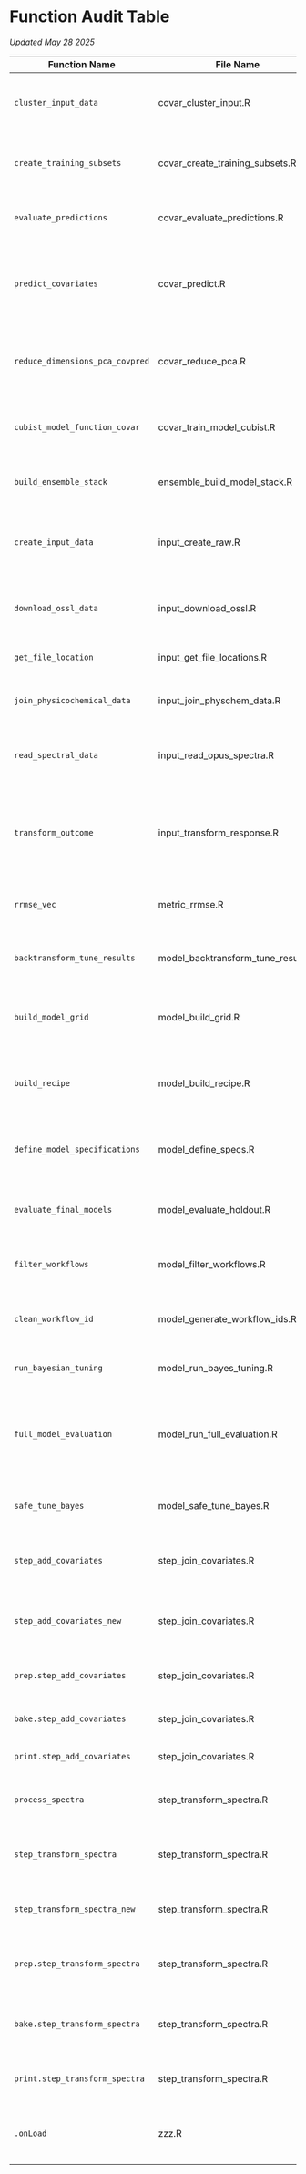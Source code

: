 # Function Audit Table
_Updated May 28 2025_

| Function Name                  | File Name                         | Purpose                                                                                                                  | Depends On                                  | Contributes To                                      | Exported |
|--------------------------------|-----------------------------------|--------------------------------------------------------------------------------------------------------------------------|---------------------------------------------|-----------------------------------------------------|----------|
| `cluster_input_data`           | covar_cluster_input.R             | Cluster input spectra using PCA and k-means to group similar samples.                                                    | FactoMineR, dplyr                           | `predict_covariates`                                |    ❌    | 
| `create_training_subsets`      | covar_create_training_subsets.R   | Create training subsets by coverage threshold for each cluster.                                                          | dplyr, tidyr, recipes                       | `predict_covariates`                                |    ❌    | 
| `evaluate_predictions`         | covar_evaluate_predictions.R      | Compute RMSE, R², CCC, RPIQ metrics for predictions.                                                                     | soilspec, yardstick                         | `predict_covariates`, `cubist_model_function_covar` |    ✅    | 
| `predict_covariates`           | covar_predict.R                   | Orchestrates full covariate prediction pipeline: preprocessing, clustering, modeling.                                    | All above (`cluster_input_data`, etc.)      | central pipeline                                    |    ✅    | 
| `reduce_dimensions_pca_covpred`| covar_reduce_pca.R                | Reduce dimensionality using PCA for both training and prediction data.                                                   | FactoMineR, dplyr                           | `predict_covariates`                                |    ❌    | 
| `cubist_model_function_covar`  | covar_train_model_cubist.R        | Build, tune, and evaluate Cubist models for covariate prediction.                                                        | Cubist, dplyr, tune                         | `predict_covariates`                                |    ❌    | 
| `build_ensemble_stack`         | ensemble_build_model_stack.R      | Build final stacked ensemble using `stacks`.                                                                             | stacks, workflows, tune                     | final predictions                                   |    ✅    | 
| `create_input_data`            | input_create_raw.R                | Prepare input data by merging spectral and covariate data into a clean format.                                           | dplyr, readr                                | `predict_covariates`, data prep                     |    ✅    | 
| `download_ossl_data`           | input_download_ossl.R             | Download external covariate data from the OSSL repository.                                                               | qs, cli, dplyr                              | `predict_covariates`                                |    ❌    | 
| `get_file_location`            | input_get_file_locations.R        | Identify file paths for OPUS spectra.                                                                                    | base R                                      | `create_input_data`, `read_spectral_data`           |    ❌    | 
| `join_physicochemical_data`    | input_join_physchem_data.R        | Merge physicochemical covariate data with input data.                                                                    | dplyr, readr                                | `create_input_data`                                 |    ❌    | 
| `read_spectral_data`           | input_read_opus_spectra.R         | Read and process OPUS files containing MIR spectral data.                                                                | readr, dplyr, stringr                       | `create_input_data`                                 |    ❌    | 
| `transform_outcome`            | input_transform_response.R        | Apply transformation (e.g., log, sqrt) to the outcome variable for compatibility with modeling workflows.                | dplyr, cli                                  | `full_model_evaluation`                             |    ✅    | 
| `rrmse_vec`                    | metric_rrmse.R                    | Custom metric: relative RMSE as a percentage of observed mean.                                                           | yardstick, dplyr, purrr                     | model evaluation                                    |    ✅    | 
| `backtransform_tune_results`   | model_backtransform_tune_results.R| Inverse transform predictions in `tune_results` objects.                                                                 | dplyr, tune, workflows                      | final prediction output                             |    ❌    | 
| `build_model_grid`             | model_build_grid.R                | Create grid of model configurations and associated recipes.                                                              | dplyr, tidyr                                | `full_model_evaluation`                             |    ❌    | 
| `build_recipe`                 | model_build_recipe.R              | Construct `recipes` for each workflow: transformation, preprocessing, covariate joins.                                   | recipes, dplyr, custom steps                | `full_model_evaluation`                             |    ❌    | 
| `define_model_specifications`  | model_define_specs.R              | Define parsnip model specifications (e.g., RF, Cubist, PLSR).                                                            | parsnip, workflows                          | `full_model_evaluation`                             |    ❌    | 
| `evaluate_final_models`        | model_evaluate_holdout.R          | Evaluate tuned models on holdout data and compute metrics.                                                               | yardstick, dplyr                            | final results                                       |    ❌    | 
| `filter_workflows`             | model_filter_workflows.R          | Filter workflows based on performance metrics.                                                                           | dplyr, tune                                 | `full_model_evaluation`, stacking                   |    ❌    | 
| `clean_workflow_id`            | model_generate_workflow_ids.R     | Standardize workflow ID naming for tracking and evaluation.                                                              | dplyr                                       | `build_model_grid`, `full_model_evaluation`         |    ❌    | 
| `run_bayesian_tuning`          | model_run_bayes_tuning.R          | Run Bayesian optimization on workflows.                                                                                  | tune, workflows, parsnip                    | `full_model_evaluation`                             |    ❌    | 
| `full_model_evaluation`        | model_run_full_evaluation.R       | Orchestrate full evaluation pipeline: grid building, workflow creation, tuning, evaluation, stacking.                    | All above (central hub)                     | final predictions                                   |    ✅    | 
| `safe_tune_bayes`              | model_safe_tune_bayes.R           | Safely run Bayesian tuning with error handling.                                                                          | tune, workflows                             | `run_bayesian_tuning`                               |    ❌    | 
| `step_add_covariates`          | step_join_covariates.R            | `recipes` step to add covariates to input data during recipe processing.                                                 | recipes, dplyr                              | `build_recipe`                                      |    ✅    | 
| `step_add_covariates_new`      | step_join_covariates.R            | Constructor for the custom `recipes` step for covariate joining.                                                         | recipes                                     | `step_add_covariates`                               |    ✅    | 
| `prep.step_add_covariates`     | step_join_covariates.R            | Prepares covariate join step at recipe prep stage.                                                                       | recipes, dplyr                              | `step_add_covariates`                               |    ❌    | 
| `bake.step_add_covariates`     | step_join_covariates.R            | Executes covariate join at prediction time.                                                                              | recipes, dplyr                              | `step_add_covariates`                               |    ❌    | 
| `print.step_add_covariates`    | step_join_covariates.R            | Print method for covariate join step.                                                                                    | recipes                                     | `step_add_covariates`                               |    ❌    | 
| `process_spectra`              | step_transform_spectra.R          | Preprocess spectra (SNV, Savitzky-Golay, derivative).                                                                    | prospectr, dplyr                            | `step_transform_spectra`                            |    ❌    | 
| `step_transform_spectra`       | step_transform_spectra.R          | Custom `recipes` step to apply preprocessing pipeline to spectra.                                                        | recipes, dplyr, process_spectra             | `build_recipe`                                      |    ✅    | 
| `step_transform_spectra_new`   | step_transform_spectra.R          | Constructor for spectral transformation step in `recipes`.                                                               | recipes                                     | `step_transform_spectra`                            |    ✅    | 
| `prep.step_transform_spectra`  | step_transform_spectra.R          | Prepares spectral transformation during recipe training.                                                                 | recipes, dplyr, process_spectra             | `step_transform_spectra`                            |    ❌    | 
| `bake.step_transform_spectra`  | step_transform_spectra.R          | Executes spectral transformation at prediction time.                                                                     | recipes, dplyr, process_spectra             | `step_transform_spectra`                            |    ❌    | 
| `print.step_transform_spectra` | step_transform_spectra.R          | Print method for spectral transformation step.                                                                           | recipes                                     | `step_transform_spectra`                            |    ❌    | 
| `.onLoad`                      | zzz.R                             | Package startup hook: set cli progress delay and parallel processing plan.                                               | cli, future                                 | package-level setup                                 |    ❌    | 
